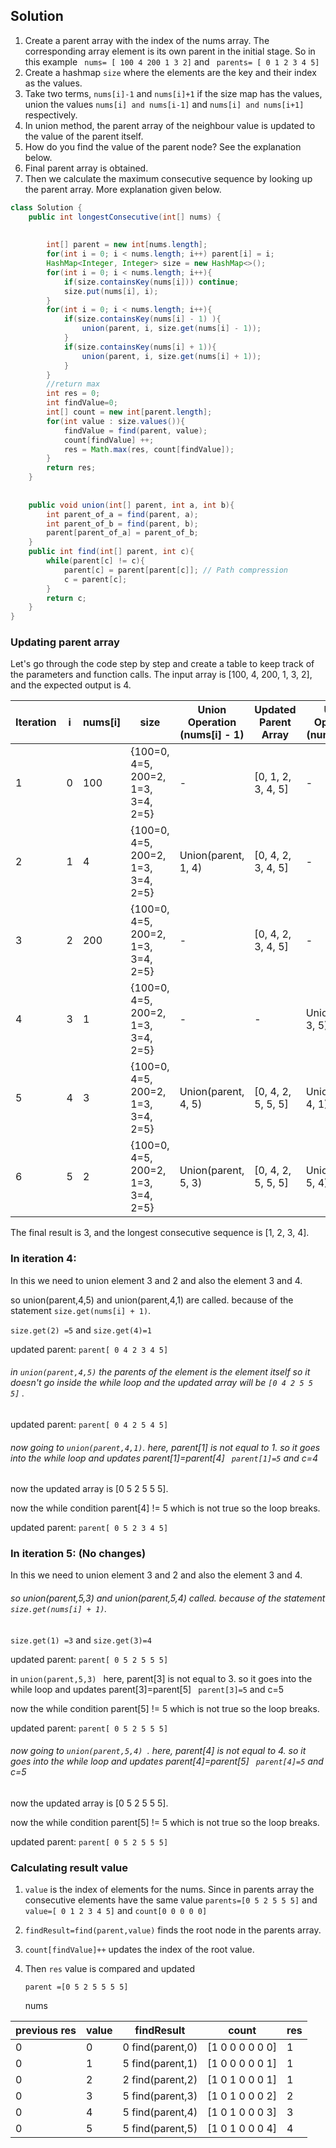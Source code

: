 ## Solution

1. Create a parent array with the index of the nums array. The corresponding array element is its own parent in the initial stage. So in this example ` nums= [ 100 4 200 1 3 2]` and ` parents= [ 0 1 2 3 4 5]`
2. Create a hashmap `size` where the elements are the key and their index as the values.
3. Take two terms, `nums[i]-1` and `nums[i]+1` if the size map has the values, union the values `nums[i] and nums[i-1]` and `nums[i] and nums[i+1]` respectively.
4. In union method, the parent array of the neighbour value is updated to the value of the parent itself.
5. How do you find the value of the parent node? See the explanation below.
6. Final parent array is obtained.
7. Then we calculate the maximum consecutive sequence by looking up the parent array. More explanation given below.
   
   




``` java
class Solution {
    public int longestConsecutive(int[] nums) {
        
        
        int[] parent = new int[nums.length];
        for(int i = 0; i < nums.length; i++) parent[i] = i;
        HashMap<Integer, Integer> size = new HashMap<>();
        for(int i = 0; i < nums.length; i++){
            if(size.containsKey(nums[i])) continue;
            size.put(nums[i], i);
        }
        for(int i = 0; i < nums.length; i++){
            if(size.containsKey(nums[i] - 1) ){
                union(parent, i, size.get(nums[i] - 1));
            }
            if(size.containsKey(nums[i] + 1)){
                union(parent, i, size.get(nums[i] + 1));
            }
        }
        //return max 
        int res = 0;
        int findValue=0;
        int[] count = new int[parent.length];
        for(int value : size.values()){
            findValue = find(parent, value);
            count[findValue] ++;
            res = Math.max(res, count[findValue]);
        }
        return res;
    }
    
    
    public void union(int[] parent, int a, int b){
        int parent_of_a = find(parent, a);
        int parent_of_b = find(parent, b);
        parent[parent_of_a] = parent_of_b;
    }
    public int find(int[] parent, int c){
        while(parent[c] != c){
            parent[c] = parent[parent[c]]; // Path compression
            c = parent[c];
        }
        return c;
    }
}


```


### Updating parent array
Let's go through the code step by step and create a table to keep track of the parameters and function calls. The input array is [100, 4, 200, 1, 3, 2], and the expected output is 4.

| Iteration | i  | nums[i] |  size | Union Operation (nums[i] - 1) | Updated Parent Array | Union Operation (nums[i] + 1) | Updated Parent Array | 
|-----------|----|---------|-----------------------------|-----------------------|------|-----------------------------|-----------------------|
| 1         | 0  | 100     |  {100=0, 4=5, 200=2, 1=3, 3=4, 2=5} | -                           | [0, 1, 2, 3, 4, 5]     | -                           | [0, 1, 2, 3, 4, 5]     | 
| 2         | 1  | 4       |   {100=0, 4=5, 200=2, 1=3, 3=4, 2=5} | Union(parent, 1, 4)            | [0, 4, 2, 3, 4, 5]     | -           |  [0, 4, 2, 3, 4, 5]    | 
| 3         | 2  | 200     |   {100=0, 4=5, 200=2, 1=3, 3=4, 2=5} | -                           | [0, 4, 2, 3, 4, 5]    | -                           | [0, 4, 2, 3, 4, 5]    | 
| 4         | 3  | 1       |   {100=0, 4=5, 200=2, 1=3, 3=4, 2=5} | -            | -    | Union(parent, 3, 5)            | [0, 4, 2, 5, 5, 5]     | 
| 5         | 4  | 3       |  {100=0, 4=5, 200=2, 1=3, 3=4, 2=5}  | Union(parent, 4, 5)            | [0, 4, 2, 5, 5, 5]     | Union(parent, 4, 1)            | [0, 5, 2, 5, 5, 5]     |
| 6         | 5  | 2       | {100=0, 4=5, 200=2, 1=3, 3=4, 2=5} | Union(parent, 5, 3)            | [0, 4, 2, 5, 5, 5]      |    Union(parent, 5, 4)                          | [0, 5, 2, 5, 5, 5]     | 

The final result is 3, and the longest consecutive sequence is [1, 2, 3, 4].




### In iteration 4:

In this we need to union element 3 and 2 and  also the element 3 and 4. 

so union(parent,4,5) and union(parent,4,1)  are called.  because   of the statement  `size.get(nums[i] + 1)`.

`size.get(2) =5` and `size.get(4)=1`

updated parent: `parent[ 0 4 2 3 4 5]`

###### in `union(parent,4,5)` the parents of the element is the element itself so it doesn't go inside the while loop and the updated array will be `[0 4 2 5 5 5]` . 

updated parent: `parent[ 0 4 2 5 4 5]`

######  now going to `union(parent,4,1)`. here, parent[1] is not equal to 1. so it goes into the while loop and updates parent[1]=parent[4] ` parent[1]=5` and c=4 

now the updated array is [0 5 2 5 5 5].  

now the while condition parent[4] != 5 which is not true so the loop breaks.

updated parent: `parent[ 0 5 2 3 4 5]`


### In iteration 5: (No changes)

In this we need to union element 3 and 2 and  also the element 3 and 4. 

######  so union(parent,5,3) and union(parent,5,4)  called.  because   of the statement  `size.get(nums[i] + 1)`.

`size.get(1) =3` and `size.get(3)=4`

updated parent: `parent[ 0 5 2 5 5 5]`


in `union(parent,5,3) ` here, parent[3] is not equal to 3. so it goes into the while loop and updates parent[3]=parent[5] ` parent[3]=5` and c=5 

now the while condition parent[5] != 5 which is not true so the loop breaks.

updated parent: `parent[ 0 5 2 5 5 5]`

######  now going to `union(parent,5,4) `. here, parent[4] is not equal to 4. so it goes into the while loop and updates parent[4]=parent[5] ` parent[4]=5` and c=5 

now the updated array is [0 5 2 5 5 5].  

now the while condition parent[5] != 5 which is not true so the loop breaks.

updated parent: `parent[ 0 5 2 5 5 5]`


### Calculating result value

1. `value` is the index of elements for the nums. Since in parents array the consecutive elements have the same value `parents=[0 5 2 5 5 5]` and `value=[ 0 1 2 3 4 5]` and `count[0 0 0 0 0]`
2. `findResult=find(parent,value)` finds the root node in the parents array.
3. `count[findValue]++` updates the index of the root value.
4. Then `res` value is compared and updated

   `parent =[0 5 2 5 5 5 5]`

   nums

   
| previous res|  value  |  findResult  | count   | res   |  
|-----------|----|---------|-----------------------------|-----------------------|
| 0|  0  |  0 find(parent,0) | [1 0 0 0 0 0 0]   | 1   |  
| 0|  1  |  5 find(parent,1) | [1 0 0 0 0 0 1]   | 1   | 
| 0|  2  |  2 find(parent,2) | [1 0 1 0 0 0 1]   | 1   |
| 0|  3  |  5 find(parent,3) | [1 0 1 0 0 0 2]   | 2   | 
| 0|  4  |  5  find(parent,4) | [1 0 1 0 0 0 3]   | 3  | 
| 0|  5  |  5 find(parent,5) | [1 0 1 0 0 0 4]   | 4   | 



 

